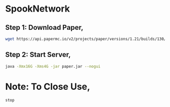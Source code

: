 # SpookNetwork

## Step 1: Download Paper,
```bash
wget https://api.papermc.io/v2/projects/paper/versions/1.21/builds/130/downloads/paper-1.21-130.jar
```
## Step 2: Start Server,
```bash
java -Xmx16G -Xms4G -jar paper.jar --nogui
```
# Note: To Close Use,
```bash
stop
```
